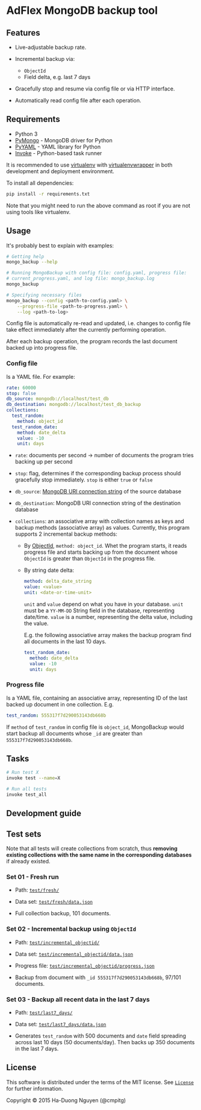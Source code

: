 # AdFlex MongoDB backup tool

## Features

* Live-adjustable backup rate.

* Incremental backup via:
  - `ObjectId`
  - Field delta, e.g. last 7 days

* Gracefully stop and resume via config file or via HTTP interface.

* Automatically read config file after each operation.

## Requirements

* Python 3
* [PyMongo](http://api.mongodb.org/python/current/) - MongoDB driver for Python
* [PyYAML](http://pyyaml.org/wiki/PyYAMLDocumentation) - YAML library for Python
* [Invoke](http://www.pyinvoke.org/) - Python-based task runner

It is recommended to use [virtualenv](https://virtualenv.pypa.io/en/latest/)
with [virtualenvwrapper](https://virtualenvwrapper.readthedocs.org/en/latest/)
in both development and deployment environment.

To install all dependencies:

```sh
pip install -r requirements.txt
```

Note that you might need to run the above command as root if you are not using
tools like virtualenv.

## Usage

It's probably best to explain with examples:

```sh
# Getting help
mongo_backup --help

# Running MongoBackup with config file: config.yaml, progress file:
# current_progress.yaml, and log file: mongo_backup.log
mongo_backup

# Specifying necessary files
mongo_backup --config <path-to-config.yaml> \
    --progress-file <path-to-progress.yaml> \
    --log <path-to-log>
```

Config file is automatically re-read and updated, i.e. changes to config file
take effect immediately after the currently performing operation.

After each backup operation, the program records the last document backed up
into progress file.

### Config file

Is a YAML file.  For example:

```yaml
rate: 60000
stop: false
db_source: mongodb://localhost/test_db
db_destination: mongodb://localhost/test_db_backup
collections:
  test_random:
    method: object_id
  test_random_date:
    method: date_delta
    value: -10
    unit: days
```

* `rate`: documents per second → number of documents the program tries
  backing up per second

* `stop`: flag, determines if the corresponding backup process should
  gracefully stop immediately.  `stop` is either `true` or `false`

* `db_source`:
  [MongoDB URI connection string](http://docs.mongodb.org/manual/reference/connection-string/)
  of the source database

* `db_destination`: MongoDB URI connection string of the destination database

* `collections`: an associative array with collection names as keys and backup
  methods (associative array) as values.  Currently, this program supports 2
  incremental backup methods:

  - By [ObjectId](http://docs.mongodb.org/manual/reference/object-id/),
  `method: object_id`.  Whet the program starts, it reads progress file and
  starts backing up from the document whose `ObjectId` is greater than
  `ObjectId` in the progress file.

  - By string date delta:

    ```yaml
    method: delta_date_string
    value: <value>
    unit: <date-or-time-unit>
    ```

    `unit` and `value` depend on what you have in your database.  `unit` must
    be a `YY-MM-DD` String field in the database, representing date/time.
    `value` is a number, representing the delta value, including the value.

    E.g. the following associative array makes the backup program find all
    documents in the last 10 days.

    ```Yaml
    test_random_date:
      method: date_delta
      value: -10
      unit: days
    ```

### Progress file

Is a YAML file, containing an associative array, representing ID of the last
backed up document in one collection.  E.g.

```yaml
test_random: 555317f7d290053143db668b
```

If `method` of `test_random` in config file is `object_id`, MongoBackup would
start backup all documents whose `_id` are greater than
`555317f7d290053143db668b`.

## Tasks

```sh
# Run test X
invoke test --name=X

# Run all tests
invoke test_all
```

## Development guide

## Test sets

Note that all tests will create collections from scratch, thus **removing
existing collections with the same name in the corresponding databases** if
already existed.

### Set 01 - Fresh run

* Path: [`test/fresh/`](./test/fresh)

* Data set: [`test/fresh/data.json`](./test/fresh/data.json)

* Full collection backup, 101 documents.

### Set 02 - Incremental backup using `ObjectId`

* Path: [`test/incremental_objectid/`](./test/incremental_objectid)

* Data set:
  [`test/incremental_objectid/data.json`](./test/incremental_objectid/data.json)

* Progress file:
  [`test/incremental_objectid/progress.json`](./test/incremental_objectid/progress.json)

* Backup from document with `_id 555317f7d290053143db668b`, 97/101 documents.

### Set 03 - Backup all recent data in the last 7 days

* Path: [`test/last7_days/`](./test/last7_days)

* Data set:
  [`test/last7_days/data.json`](./test/last7_days/data.json)

* Generates `test_random` with 500 documents and `date` field spreading across
  last 10 days (50 documents/day).  Then backs up 350 documents in the last 7
  days.

## License

This software is distributed under the terms of the MIT license.  See
[`License`](./License) for further information.

Copyright © 2015  Ha-Duong Nguyen (@cmpitg)

